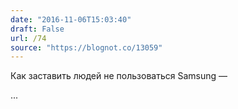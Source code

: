```yaml
---
date: "2016-11-06T15:03:40"
draft: False
url: /74
source: "https://blognot.co/13059"
---
```


Как заставить людей не пользоваться Samsung — 

...
